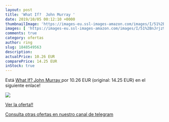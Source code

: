 ```yaml
---
layout: post
title: 'What If?  John Murray '
date: 2019/10/05 00:12:10 +0000
thumbnailImage: 'https://images-eu.ssl-images-amazon.com/images/I/51%2BnJrjz9OL._SL200_.jpg'
images: [ 'https://images-eu.ssl-images-amazon.com/images/I/51%2BnJrjz9OL._SL200_.jpg' ]
comments: true
category: ofertas
author: ring
slug: 1848549563
description:
actualPrice: 10.26 EUR
comparePrice: 14.25 EUR
inStock: true
---
```


Está [What If?  John Murray ](https://www.amazon.com/dp/1848549563/?tag=redken08-20) por 10.26 EUR (original: 14.25 EUR) en el siguiente enlace!

[![](https://images-eu.ssl-images-amazon.com/images/I/51%2BnJrjz9OL._SL200_.jpg)](https://www.amazon.com/dp/1848549563/?tag=redken08-20)

[Ver la oferta!!](https://www.amazon.com/dp/1848549563/?tag=redken08-20)

[Consulta otras ofertas en nuestro canal de telegram](https://t.me/s/ofertas25)
